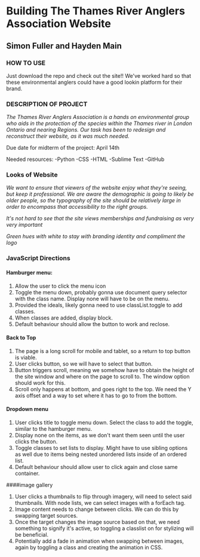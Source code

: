 # Building The Thames River Anglers Association Website

## Simon Fuller and Hayden Main 

### HOW TO USE

Just download the repo and check out the site!! We've worked hard so that these environmental anglers could have a good lookin platform for their brand. 

### DESCRIPTION OF PROJECT

*The Thames River Anglers Association is a hands on environmental group who aids in the protection of the species within the Thames river in London Ontario and nearing Regions. Our task has been to redesign and reconstruct their website, as it was much needed.*

Due date for midterm of the project: April 14th

Needed resources: 
-Python
-CSS
-HTML
-Sublime Text
-GitHub

### Looks of Website

*We want to ensure that viewers of the website enjoy what they're seeing, but keep it professional. We are aware the demographic is going to likely be older people, so the typography of the site should be relatively large in order to encompass that accessibility to the right groups.*

*It's not hard to see that the site views memberships and fundraising as very very important*

*Green hues with white to stay with branding identity and compliment the logo*

### JavaScript Directions

#### Hamburger menu:
1. Allow the user to click the menu icon
2. Toggle the menu down, probably gonna use document query selector with the class name. Display none will have to be on the menu.
3. Provided the ideals, likely gonna need to use classList.toggle to add classes.
4. When classes are added, display block.
5. Default behaviour should allow the button to work and reclose. 

#### Back to Top
1. The page is a long scroll for mobile and tablet, so a return to top button is viable.
2. User clicks button, so we will have to select that button.
3. Button triggers scroll, meaning we somehow have to obtain the height of the site window and where on the page to scroll to. The window option should work for this.
4. Scroll only happens at bottom, and goes right to the top. We need the Y axis offset and a way to set where it has to go to from the bottom. 

#### Dropdown menu
1. User clicks title to toggle menu down. Select the class to add the toggle, similar to the hamburger menu.
2. Display none on the items, as we don't want them seen until the user clicks the button.
3. Toggle classes to set lists to display. Might have to use sibling options as well due to items being nested unordered lists inside of an ordered list. 
4. Default behaviour should allow user to click again and close same container.

####image gallery
1. User clicks a thumbnails to flip through imagery, will need to select said thumbnails. 
With node lists, we can select images with a forEach tag.
2. Image content needs to change between clicks. We can do this by swapping target sources.
3. Once the target changes the image source based on that, we need something to signify it's active, so toggling a classlist on for stylizing will be beneficial. 
4. Potentially add a fade in animation when swapping between images, again by toggling a class and creating the animation in CSS.
